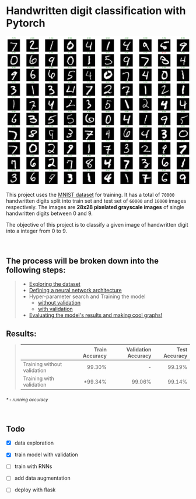 # Handwritten digit classification with Pytorch

![Cover](https://github.com/priyavrat-misra/handwritten-digit-classification/blob/master/visualizations/test_results_with_val.png?raw=true "sample test results visualization")

This project uses the [MNIST dataset](http://yann.lecun.com/exdb/mnist/) for training. It has a total of `70000` handwritten digits split into train set and test set of `60000` and `10000` images respectively. The images are __28x28 pixelated grayscale images__ of single handwritten digits between 0 and 9.

The objective of this project is to classify a given image of handwritten digit into a integer from 0 to 9.

<br>

## The process will be broken down into the following steps:
> * [Exploring the dataset](https://github.com/priyavrat-misra/handwritten-digit-classification/blob/master/data_exploration.ipynb "data_exploration.ipynb")
> * [Defining a neural network architecture](https://github.com/priyavrat-misra/handwritten-digit-classification/blob/master/network.py "network.py")
> * Hyper-parameter search and Training the model
>    - [without validation](https://github.com/priyavrat-misra/handwritten-digit-classification/blob/master/train.ipynb "train.ipynb")
>    - [with validation](https://github.com/priyavrat-misra/handwritten-digit-classification/blob/master/train_with_validation.ipynb "train_with_validation.ipynb")
> * [Evaluating the model's results and making cool graphs!](https://github.com/priyavrat-misra/handwritten-digit-classification/blob/master/results.ipynb "results.ipynb")


## Results:
> || Train Accuracy | Validation Accuracy | Test Accuracy |
> | :- | -: | -: | -: |
> | Training without validation | 99.30% | - | 99.19% |
> | Training with validation | *99.34% | 99.06% | 99.14% |

_<sub>* - running accuracy</sub>_

<br>

## Todo
- [x] data exploration
- [x] train model with validation
- [ ] train with RNNs
- [ ] add data augmentation
- [ ] deploy with flask

